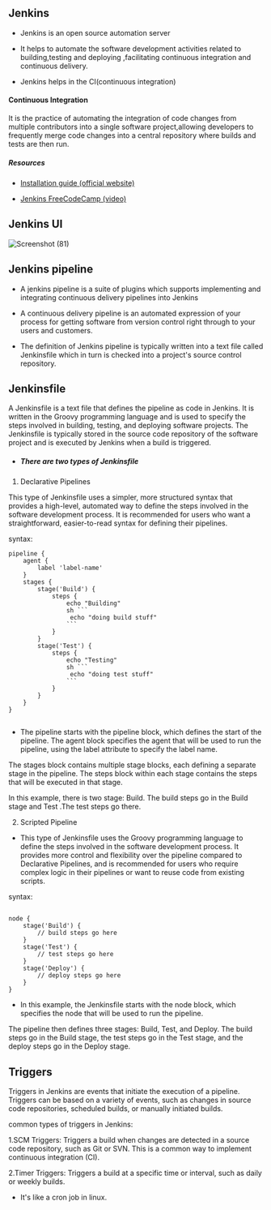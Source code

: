 ## Jenkins

- Jenkins is an open source automation server
- It helps to automate the software development activities related to building,testing
and deploying ,facilitating continuous integration and continuous delivery.

- Jenkins helps in the CI(continuous integration)

#### Continuous Integration

It is the practice of automating the integration of code changes from multiple contributors into a single software project,allowing developers to frequently merge code changes into a central repository where builds and tests are then run.


##### Resources

- [Installation guide (official website)](https://www.jenkins.io/doc/book/installing/)

- [Jenkins FreeCodeCamp (video)](https://youtu.be/f4idgaq2VqA)



## Jenkins UI
![Screenshot (81)](https://user-images.githubusercontent.com/65400893/216839683-4947b295-8050-4b4b-9114-c885cf445e38.png)



## Jenkins pipeline

- A jenkins pipeline is a suite of plugins which supports implementing and integrating continuous delivery pipelines into Jenkins

- A continuous delivery pipeline is an automated expression of your process for getting software from version control right through to your users and customers.

- The definition of Jenkins pipeline is typically written into a text file called Jenkinsfile which in turn is checked into a project's source control repository.


## Jenkinsfile

A Jenkinsfile is a text file that defines the pipeline as code in Jenkins. It is written in the Groovy programming language and is used to specify the steps involved in building, testing, and deploying software projects. The Jenkinsfile is typically stored in the source code repository of the software project and is executed by Jenkins when a build is triggered.


- ##### There are two types of Jenkinsfile
      
1. Declarative Pipelines

This type of Jenkinsfile uses a simpler, more structured syntax that provides a high-level, automated way to define the steps involved in the software development process. It is recommended for users who want a straightforward, easier-to-read syntax for defining their pipelines.

syntax:

```
pipeline {
    agent {
        label 'label-name'
    }
    stages {
        stage('Build') {
            steps {
                echo "Building"
                sh ```
                 echo "doing build stuff"
                ```
            }
        }
        stage('Test') {
            steps {
                echo "Testing"
                sh ```
                 echo "doing test stuff"
                ```
            }
        }
    }
}


```

- The pipeline starts with the pipeline block, which defines the start of the pipeline. The agent block specifies the agent that will be used to run the pipeline, using the label attribute to specify the label name.

The stages block contains multiple stage blocks, each defining a separate stage in the pipeline. The steps block within each stage contains the steps that will be executed in that stage.

In this example, there is two stage: Build. The build steps go in the Build stage and Test .The test steps go there.


2. Scripted Pipeline

- This type of Jenkinsfile uses the Groovy programming language to define the steps involved in the software development process. It provides more control and flexibility over the pipeline compared to Declarative Pipelines, and is recommended for users who require complex logic in their pipelines or want to reuse code from existing scripts.


syntax:

```Jenkinsfile

node {
    stage('Build') {
        // build steps go here
    }
    stage('Test') {
        // test steps go here
    }
    stage('Deploy') {
        // deploy steps go here
    }
}

```

- In this example, the Jenkinsfile starts with the node block, which specifies the node that will be used to run the pipeline.

The pipeline then defines three stages: Build, Test, and Deploy. The build steps go in the Build stage, the test steps go in the Test stage, and the deploy steps go in the Deploy stage.




## Triggers

Triggers in Jenkins are events that initiate the execution of a pipeline. Triggers can be based on a variety of events, such as changes in source code repositories, scheduled builds, or manually initiated builds.

 common types of triggers in Jenkins:
 
 1.SCM Triggers: Triggers a build when changes are detected in a source code repository, such as Git or SVN. This is a common way to implement continuous integration (CI).
 
2.Timer Triggers: Triggers a build at a specific time or interval, such as daily or weekly builds.
  - It's like a cron job in linux.

